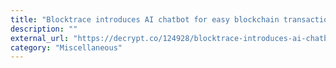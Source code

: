 ```yaml
---
title: "Blocktrace introduces AI chatbot for easy blockchain transaction tracking"
description: ""
external_url: "https://decrypt.co/124928/blocktrace-introduces-ai-chatbot-for-easy-blockchain-transaction-tracking"
category: "Miscellaneous"
---
```

